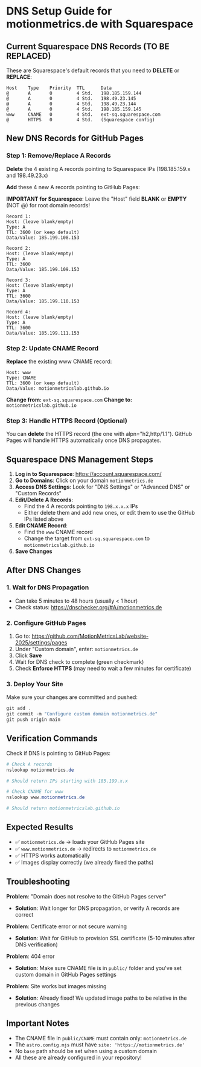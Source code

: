 # DNS Setup Guide for motionmetrics.de with Squarespace

## Current Squarespace DNS Records (TO BE REPLACED)

These are Squarespace's default records that you need to **DELETE** or **REPLACE**:

```
Host    Type    Priority  TTL      Data
@       A       0         4 Std.   198.185.159.144
@       A       0         4 Std.   198.49.23.145
@       A       0         4 Std.   198.49.23.144
@       A       0         4 Std.   198.185.159.145
www     CNAME   0         4 Std.   ext-sq.squarespace.com
@       HTTPS   0         4 Std.   (Squarespace config)
```

## New DNS Records for GitHub Pages

### Step 1: Remove/Replace A Records

**Delete** the 4 existing A records pointing to Squarespace IPs (198.185.159.x and 198.49.23.x)

**Add** these 4 new A records pointing to GitHub Pages:

**IMPORTANT for Squarespace**: Leave the "Host" field **BLANK** or **EMPTY** (NOT @) for root domain records!

```
Record 1:
Host: (leave blank/empty)
Type: A
TTL: 3600 (or keep default)
Data/Value: 185.199.108.153

Record 2:
Host: (leave blank/empty)
Type: A
TTL: 3600
Data/Value: 185.199.109.153

Record 3:
Host: (leave blank/empty)
Type: A
TTL: 3600
Data/Value: 185.199.110.153

Record 4:
Host: (leave blank/empty)
Type: A
TTL: 3600
Data/Value: 185.199.111.153
```

### Step 2: Update CNAME Record

**Replace** the existing www CNAME record:

```
Host: www
Type: CNAME
TTL: 3600 (or keep default)
Data/Value: motionmetricslab.github.io
```

**Change from:** `ext-sq.squarespace.com`
**Change to:** `motionmetricslab.github.io`

### Step 3: Handle HTTPS Record (Optional)

You can **delete** the HTTPS record (the one with alpn="h2,http/1.1"). GitHub Pages will handle HTTPS automatically once DNS propagates.

## Squarespace DNS Management Steps

1. **Log in to Squarespace**: https://account.squarespace.com/
2. **Go to Domains**: Click on your domain `motionmetrics.de`
3. **Access DNS Settings**: Look for "DNS Settings" or "Advanced DNS" or "Custom Records"
4. **Edit/Delete A Records**:
   - Find the 4 A records pointing to `198.x.x.x` IPs
   - Either delete them and add new ones, or edit them to use the GitHub IPs listed above
5. **Edit CNAME Record**:
   - Find the `www` CNAME record
   - Change the target from `ext-sq.squarespace.com` to `motionmetricslab.github.io`
6. **Save Changes**

## After DNS Changes

### 1. Wait for DNS Propagation
- Can take 5 minutes to 48 hours (usually < 1 hour)
- Check status: https://dnschecker.org/#A/motionmetrics.de

### 2. Configure GitHub Pages
1. Go to: https://github.com/MotionMetricsLab/website-2025/settings/pages
2. Under "Custom domain", enter: `motionmetrics.de`
3. Click **Save**
4. Wait for DNS check to complete (green checkmark)
5. Check **Enforce HTTPS** (may need to wait a few minutes for certificate)

### 3. Deploy Your Site
Make sure your changes are committed and pushed:

```powershell
git add .
git commit -m "Configure custom domain motionmetrics.de"
git push origin main
```

## Verification Commands

Check if DNS is pointing to GitHub Pages:

```powershell
# Check A records
nslookup motionmetrics.de

# Should return IPs starting with 185.199.x.x

# Check CNAME for www
nslookup www.motionmetrics.de

# Should return motionmetricslab.github.io
```

## Expected Results

- ✅ `motionmetrics.de` → loads your GitHub Pages site
- ✅ `www.motionmetrics.de` → redirects to `motionmetrics.de`
- ✅ HTTPS works automatically
- ✅ Images display correctly (we already fixed the paths)

## Troubleshooting

**Problem**: "Domain does not resolve to the GitHub Pages server"
- **Solution**: Wait longer for DNS propagation, or verify A records are correct

**Problem**: Certificate error or not secure warning
- **Solution**: Wait for GitHub to provision SSL certificate (5-10 minutes after DNS verification)

**Problem**: 404 error
- **Solution**: Make sure CNAME file is in `public/` folder and you've set custom domain in GitHub Pages settings

**Problem**: Site works but images missing
- **Solution**: Already fixed! We updated image paths to be relative in the previous changes

## Important Notes

- The CNAME file in `public/CNAME` must contain only: `motionmetrics.de`
- The `astro.config.mjs` must have `site: 'https://motionmetrics.de'`
- No `base` path should be set when using a custom domain
- All these are already configured in your repository!
